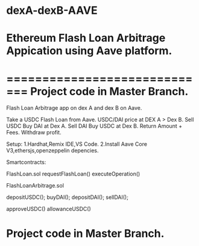 # dexA-dexB-AAVE
Ethereum Flash Loan Arbitrage Appication using Aave platform.
=============================================================

=============================
Project code in Master Branch.
=============================

Flash Loan Arbitrage app on dex A and dex B on Aave.

Take a USDC Flash Loan from Aave.
USDC/DAI price at DEX A > Dex B.
Sell USDC Buy DAI at Dex A.
Sell DAI Buy USDC at Dex B.
Return Amount + Fees.
Withdraw profit.

Setup:
1.Hardhat,Remix IDE,VS Code.
2.Install Aave Core V3,ethersjs,openzeppelin depencies.

Smartcontracts:

FlashLoan.sol
requestFlashLoan()
executeOperation()

FlashLoanArbitrage.sol

depositUSDC();
buyDAI();
depositDAI();
sellDAI();

approveUSDC()
allowanceUSDC()

Project code in Master Branch.
==============================
